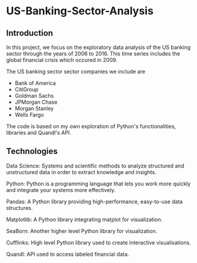 # US-Banking-Sector-Analysis

## Introduction

In this project, we focus on the exploratory data analysis of the US banking sector through the years of 2006 to 2016. This time series includes the global financial crisis which occured in 2009.

The US banking sector sector companies we include are 

* Bank of America
* CitiGroup
* Goldman Sachs
* JPMorgan Chase
* Morgan Stanley
* Wells Fargo

The code is based on my own exploration of Python's functionalities, libraries and Quandl's API.

## Technologies

Data Science: Systems and scientific methods to analyze structured and unstructured data in order to extract knowledge and insights.

Python: Python is a programming language that lets you work more quickly and integrate your systems more effectively.

Pandas: A Python library providing high-performance, easy-to-use data structures.

Matplotlib: A Python library integrating matplot for visualization.

SeaBorn: Another higher level Python library for visualization.

Cufflinks: High level Python library used to create interactive visualisations.

Quandl: API used to access labeled financial data.
